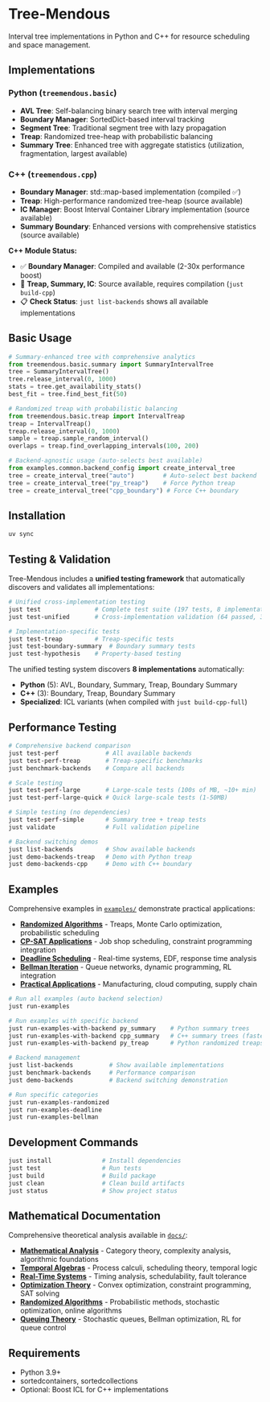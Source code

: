 # Tree-Mendous

Interval tree implementations in Python and C++ for resource scheduling and space management.

## Implementations

### Python (`treemendous.basic`)
- **AVL Tree**: Self-balancing binary search tree with interval merging
- **Boundary Manager**: SortedDict-based interval tracking  
- **Segment Tree**: Traditional segment tree with lazy propagation
- **Treap**: Randomized tree-heap with probabilistic balancing
- **Summary Tree**: Enhanced tree with aggregate statistics (utilization, fragmentation, largest available)

### C++ (`treemendous.cpp`)
- **Boundary Manager**: std::map-based implementation (compiled ✅)
- **Treap**: High-performance randomized tree-heap (source available)
- **IC Manager**: Boost Interval Container Library implementation (source available)
- **Summary Boundary**: Enhanced versions with comprehensive statistics (source available)

**C++ Module Status:**
- ✅ **Boundary Manager**: Compiled and available (2-30x performance boost)
- 🔧 **Treap, Summary, IC**: Source available, requires compilation (`just build-cpp`)
- 📋 **Check Status**: `just list-backends` shows all available implementations

## Basic Usage

```python
# Summary-enhanced tree with comprehensive analytics
from treemendous.basic.summary import SummaryIntervalTree
tree = SummaryIntervalTree()
tree.release_interval(0, 1000)
stats = tree.get_availability_stats()
best_fit = tree.find_best_fit(50)

# Randomized treap with probabilistic balancing  
from treemendous.basic.treap import IntervalTreap
treap = IntervalTreap()
treap.release_interval(0, 1000)
sample = treap.sample_random_interval()
overlaps = treap.find_overlapping_intervals(100, 200)

# Backend-agnostic usage (auto-selects best available)
from examples.common.backend_config import create_interval_tree
tree = create_interval_tree("auto")        # Auto-select best backend
tree = create_interval_tree("py_treap")    # Force Python treap  
tree = create_interval_tree("cpp_boundary") # Force C++ boundary
```

## Installation

```bash
uv sync
```

## Testing & Validation

Tree-Mendous includes a **unified testing framework** that automatically discovers and validates all implementations:

```bash
# Unified cross-implementation testing  
just test               # Complete test suite (197 tests, 8 implementations)
just test-unified       # Cross-implementation validation (64 passed, 34 skipped)

# Implementation-specific tests
just test-treap         # Treap-specific tests  
just test-boundary-summary  # Boundary summary tests
just test-hypothesis    # Property-based testing
```

The unified testing system discovers **8 implementations** automatically:
- **Python** (5): AVL, Boundary, Summary, Treap, Boundary Summary
- **C++** (3): Boundary, Treap, Boundary Summary
- **Specialized**: ICL variants (when compiled with `just build-cpp-full`)

## Performance Testing

```bash
# Comprehensive backend comparison
just test-perf             # All available backends
just test-perf-treap       # Treap-specific benchmarks
just benchmark-backends    # Compare all backends

# Scale testing
just test-perf-large       # Large-scale tests (100s of MB, ~10+ min)
just test-perf-large-quick # Quick large-scale tests (1-50MB)

# Simple testing (no dependencies)
just test-perf-simple      # Summary tree + treap tests
just validate              # Full validation pipeline

# Backend switching demos
just list-backends         # Show available backends
just demo-backends-treap   # Demo with Python treap
just demo-backends-cpp     # Demo with C++ boundary
```

## Examples

Comprehensive examples in [`examples/`](examples/) demonstrate practical applications:
- **[Randomized Algorithms](examples/randomized_algorithms/)** - Treaps, Monte Carlo optimization, probabilistic scheduling
- **[CP-SAT Applications](examples/cp_sat_applications/)** - Job shop scheduling, constraint programming integration  
- **[Deadline Scheduling](examples/deadline_scheduling/)** - Real-time systems, EDF, response time analysis
- **[Bellman Iteration](examples/bellman_iteration/)** - Queue networks, dynamic programming, RL integration
- **[Practical Applications](examples/practical_applications/)** - Manufacturing, cloud computing, supply chain

```bash
# Run all examples (auto backend selection)
just run-examples

# Run examples with specific backend
just run-examples-with-backend py_summary    # Python summary trees
just run-examples-with-backend cpp_summary   # C++ summary trees (fastest)
just run-examples-with-backend py_treap      # Python randomized treaps

# Backend management
just list-backends          # Show available implementations
just benchmark-backends     # Performance comparison
just demo-backends          # Backend switching demonstration

# Run specific categories  
just run-examples-randomized
just run-examples-deadline
just run-examples-bellman
```

## Development Commands

```bash
just install              # Install dependencies
just test                 # Run tests
just build                # Build package
just clean                # Clean build artifacts
just status               # Show project status
```

## Mathematical Documentation

Comprehensive theoretical analysis available in [`docs/`](docs/):
- **[Mathematical Analysis](MATHEMATICAL_ANALYSIS.md)** - Category theory, complexity analysis, algorithmic foundations
- **[Temporal Algebras](docs/TEMPORAL_ALGEBRAS_SCHEDULING.md)** - Process calculi, scheduling theory, temporal logic
- **[Real-Time Systems](docs/REALTIME_SYSTEMS_THEORY.md)** - Timing analysis, schedulability, fault tolerance
- **[Optimization Theory](docs/OPTIMIZATION_CP_SAT.md)** - Convex optimization, constraint programming, SAT solving
- **[Randomized Algorithms](docs/RANDOMIZED_ALGORITHMS.md)** - Probabilistic methods, stochastic optimization, online algorithms
- **[Queuing Theory](docs/QUEUING_THEORY_OPTIMIZATION.md)** - Stochastic queues, Bellman optimization, RL for queue control

## Requirements

- Python 3.9+
- sortedcontainers, sortedcollections
- Optional: Boost ICL for C++ implementations